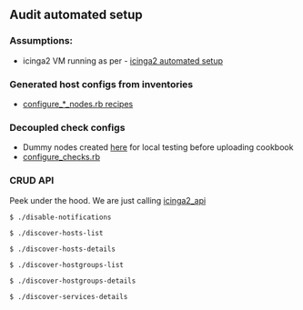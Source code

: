 ## Audit automated setup

### Assumptions: 

  - icinga2 VM running as per - [icinga2 automated setup](https://github.com/saurabh-hirani/talks/tree/master/monitoring-transition/automated-setup/icinga2_monitor)

### Generated host configs from inventories

  - [configure_*_nodes.rb recipes](https://github.com/saurabh-hirani/talks/tree/master/monitoring-transition/automated-setup/icinga2_monitor/recipes)

### Decoupled check configs

  - Dummy nodes created [here](https://github.com/saurabh-hirani/talks/tree/master/monitoring-transition/automated-setup/icinga2_monitor/test/data_bags/node) for local testing before uploading cookbook
  - [configure_checks.rb](https://github.com/saurabh-hirani/talks/blob/master/monitoring-transition/automated-setup/icinga2_monitor/recipes/configure_checks.rb)

### CRUD API

Peek under the hood. We are just calling [icinga2_api](https://github.com/saurabh-hirani/icinga2_api)

```
$ ./disable-notifications
```

```
$ ./discover-hosts-list
```

```
$ ./discover-hosts-details
```

```
$ ./discover-hostgroups-list
```

```
$ ./discover-hostgroups-details
```

```
$ ./discover-services-details
```
